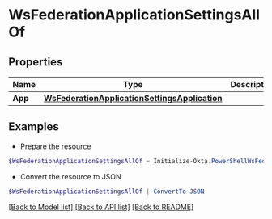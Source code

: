 # WsFederationApplicationSettingsAllOf
## Properties

Name | Type | Description | Notes
------------ | ------------- | ------------- | -------------
**App** | [**WsFederationApplicationSettingsApplication**](WsFederationApplicationSettingsApplication.md) |  | [optional] 

## Examples

- Prepare the resource
```powershell
$WsFederationApplicationSettingsAllOf = Initialize-Okta.PowerShellWsFederationApplicationSettingsAllOf  -App null
```

- Convert the resource to JSON
```powershell
$WsFederationApplicationSettingsAllOf | ConvertTo-JSON
```

[[Back to Model list]](../README.md#documentation-for-models) [[Back to API list]](../README.md#documentation-for-api-endpoints) [[Back to README]](../README.md)

